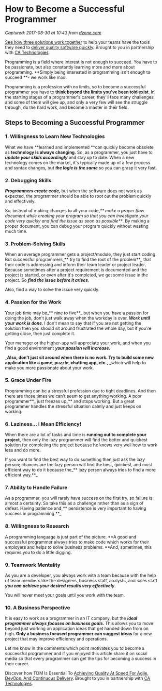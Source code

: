 # How to Become a Successful Programmer

_Captured: 2017-08-30 at 10:43 from [dzone.com](https://dzone.com/articles/how-to-become-a-successful-programmer?edition=319418&utm_source=Daily%20Digest&utm_medium=email&utm_campaign=Daily%20Digest%202017-08-25)_

[See how three solutions work together](https://dzone.com/go?i=204124&u=https%3A%2F%2Fad.doubleclick.net%2Fddm%2Ftrackclk%2FN6040.130331DZONE%2FB11226848.150413346%3Bdc_trk_aid%3D321098505%3Bdc_trk_cid%3D81553809%3Bdc_lat%3D%3Bdc_rdid%3D%3Btag_for_child_directed_treatment%3D) to help your teams have the tools they need to [deliver quality software quickly](https://dzone.com/go?i=204124&u=https%3A%2F%2Fad.doubleclick.net%2Fddm%2Ftrackclk%2FN6040.130331DZONE%2FB11226848.150123399%3Bdc_trk_aid%3D321096583%3Bdc_trk_cid%3D81552442%3Bdc_lat%3D%3Bdc_rdid%3D%3Btag_for_child_directed_treatment%3D). Brought to you in partnership with [CA Technologies](https://dzone.com/go?i=204124&u=https%3A%2F%2Fad.doubleclick.net%2Fddm%2Ftrackclk%2FN6040.130331DZONE%2FB11226848.150413346%3Bdc_trk_aid%3D321098505%3Bdc_trk_cid%3D81553809%3Bdc_lat%3D%3Bdc_rdid%3D%3Btag_for_child_directed_treatment%3D).

Programming is a field where interest is not enough to succeed. You have to be passionate, but also constantly learning more and more about programming. **Simply being interested in programming isn't enough to succeed **\- we work like mad.

Programming is a profession with no limits, so to become a successful programmer you have to **think beyond the limits you've been told exist**. In the starting stages of a programmer's career, they'll face many challenges and some of them will give up, and only a very few will see the struggle through, do the hard work, and become a master in their field.

## Steps to Becoming a Successful Programmer

### 1\. Willingness to Learn New Technologies

What we have **learned and implemented **can quickly become obsolete as **technology is always changing.** So, as a programmer, you just have to _**update your skills accordingly**_ and stay up to date. When a new technology comes on the market, it's typically made up of a few process and syntax changes, but **_the logic is the same_** so you can grasp it very fast.

### 2\. Debugging Skills

_**Programmers create code,**_ but when the software does not work as expected, the programmer should be able to root out the problem quickly and effectively.

So, instead of making changes to all your code,_** make a proper flow document while creating your program so that you can investigate your code very quickly and find the issue as soon as possible**_. By making a proper document, you can debug your program quickly without wasting much time.

### 3\. Problem-Solving Skills

When an average programmer gets a project/module, they just start coding. But successful programmers_** try to find the root of the problem**_ that their code is addressing and inform their team leader or project leader. Because sometimes after a project requirement is documented and the project is started, or even after it's completed, we get some issue in the project. So _**find the issue before it arises**_.

Also, find a way to solve the issue very quickly.

### 4\. Passion for the Work

Your job time may be_** nine to five**_ but when you have a passion for doing the job, don't just walk away when the workday is over. _**Work until your work is done**_. I don't mean to say that if you are not getting the solution then you should sit around frustrated the whole day, but if you're getting close, then just complete it.

Your manager or the higher-ups will appreciate your work, and when you find a good environment _**your passion will increase.**_

_**Also, don't just sit around when there is no work. Try to build some new application like a game, puzzle, chatting app, etc.,** _which will help to make you more passionate about your work.

### 5\. Grace Under Fire

Programming can be a stressful profession due to tight deadlines. And then there are those times we can't seem to get anything working. A poor programmer**_ just freezes up_** and stops working. But a great programmer handles the stressful situation calmly and just keeps on working.

### 6\. Laziness... I Mean Efficiency! 

When there are a lot of tasks and time is **running out to complete your project,** then only the lazy programmer will find the better and quickest solution for completing the project because he knows very well how to work less and do more.

If you want to find the best way to do something then just ask the lazy person; chances are the lazy person will find the best, quickest, and most efficient way to do it because the_** lazy person always tries to find a more efficient way.**_

### 7\. Ability to Handle Failure

As a programmer, you will rarely have success on the first try, so failure is almost a certainty. So take this as a challenge rather than as a sign of defeat. Having patience and_** persistence is very important to having success in programming.**_

### 8\. Willingness to Research

A programming language is just part of the picture. **A good and successful programmer always tries to make code which works for their employers and helps to solve business problems. **And, sometimes, this requires you to do a little digging.

### 9\. Teamwork Mentality

As you are a developer, you always work with a team because with the help of team members like the designers, business staff, analysts, and sales staff _**you can achieve your desired results very effectively**_.

You will never meet your goals until you work with the team.

### 10\. A Business Perspective

It is easy to work as a programmer in an IT company, but the _**ideal programmer always focuses on business goals.**_ This allows you to move beyond just working on application ideas that get handed down from on high. **Only a business focused programmer can suggest ideas** for a new project that may improve efficiency and operations.

Let me know in the comments which point motivates you to become a successful programmer and if you enjoyed this article share it on social media so that every programmer can get the tips for becoming a success in their career.

Discover how TDM Is Essential To [Achieving Quality At Speed For Agile, DevOps, And Continuous Delivery](https://dzone.com/go?i=204125&u=https%3A%2F%2Fad.doubleclick.net%2Fddm%2Ftrackclk%2FN6040.130331DZONE%2FB11226848.150413345%3Bdc_trk_aid%3D321095198%3Bdc_trk_cid%3D81552443%3Bdc_lat%3D%3Bdc_rdid%3D%3Btag_for_child_directed_treatment%3D). Brought to you in partnership with [CA Technologies](https://dzone.com/go?i=204125&u=https%3A%2F%2Fad.doubleclick.net%2Fddm%2Ftrackclk%2FN6040.130331DZONE%2FB11226848.150413345%3Bdc_trk_aid%3D321095198%3Bdc_trk_cid%3D81552443%3Bdc_lat%3D%3Bdc_rdid%3D%3Btag_for_child_directed_treatment%3D).
